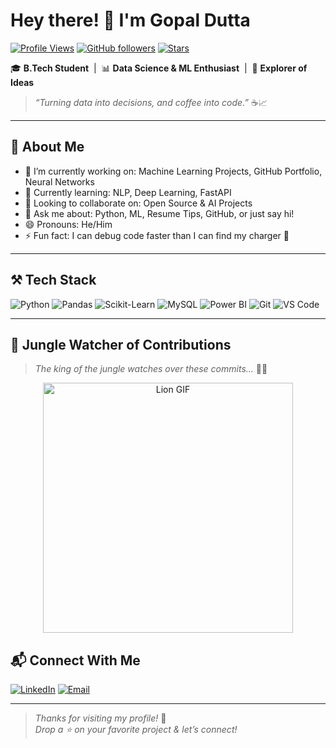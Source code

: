 # Hey there! 👋 I'm Gopal Dutta

[![Profile Views](https://komarev.com/ghpvc/?username=Gopal-dutta&style=flat-square&color=0abde3)](https://github.com/Gopal-dutta)
[![GitHub followers](https://img.shields.io/github/followers/Gopal-dutta?label=Followers&style=flat-square&color=0abde3)](https://github.com/Gopal-dutta?tab=followers)
[![Stars](https://img.shields.io/github/stars/Gopal-dutta?label=Stars&style=flat-square&color=0abde3)](https://github.com/Gopal-dutta?tab=stars)

🎓 **B.Tech Student** &nbsp;|&nbsp; 📊 **Data Science & ML Enthusiast** &nbsp;|&nbsp; 🚀 **Explorer of Ideas**

> *“Turning data into decisions, and coffee into code.”* ☕📈

---

## 🧠 About Me

- 🔭 I’m currently working on: Machine Learning Projects, GitHub Portfolio, Neural Networks
- 🌱 Currently learning: NLP, Deep Learning, FastAPI
- 👯 Looking to collaborate on: Open Source & AI Projects
- 💬 Ask me about: Python, ML, Resume Tips, GitHub, or just say hi!
- 😄 Pronouns: He/Him
- ⚡ Fun fact: I can debug code faster than I can find my charger 🔌

---

## ⚒️ Tech Stack

![Python](https://img.shields.io/badge/Python-3776AB?style=flat&logo=python&logoColor=white)
![Pandas](https://img.shields.io/badge/Pandas-150458?style=flat&logo=pandas)
![Scikit-Learn](https://img.shields.io/badge/scikit--learn-F7931E?style=flat&logo=scikit-learn&logoColor=white)
![MySQL](https://img.shields.io/badge/MySQL-005C84?style=flat&logo=mysql&logoColor=white)
![Power BI](https://img.shields.io/badge/PowerBI-F2C811?style=flat&logo=powerbi&logoColor=black)
![Git](https://img.shields.io/badge/Git-F05032?style=flat&logo=git&logoColor=white)
![VS Code](https://img.shields.io/badge/VS_Code-007ACC?style=flat&logo=visual-studio-code&logoColor=white)

---

## 🦁 Jungle Watcher of Contributions

> _The king of the jungle watches over these commits..._ 🌿👑
> 
<p align="center">
  <img src="https://media.giphy.com/media/Ka2NAhphLdqXC/giphy.gif" alt="Lion GIF" width="400"/>
</p>


## 📬 Connect With Me

[![LinkedIn](https://img.shields.io/badge/LinkedIn-blue?style=flat-square&logo=linkedin)](https://www.linkedin.com/in/gopal-dutta-662bb9184/)
[![Email](https://img.shields.io/badge/Email-gdutta270@gmail.com-red?style=flat-square&logo=gmail)](mailto:gdutta270@gmail.com)

---

> _Thanks for visiting my profile!_ 🙌  
> _Drop a ⭐ on your favorite project & let’s connect!_
